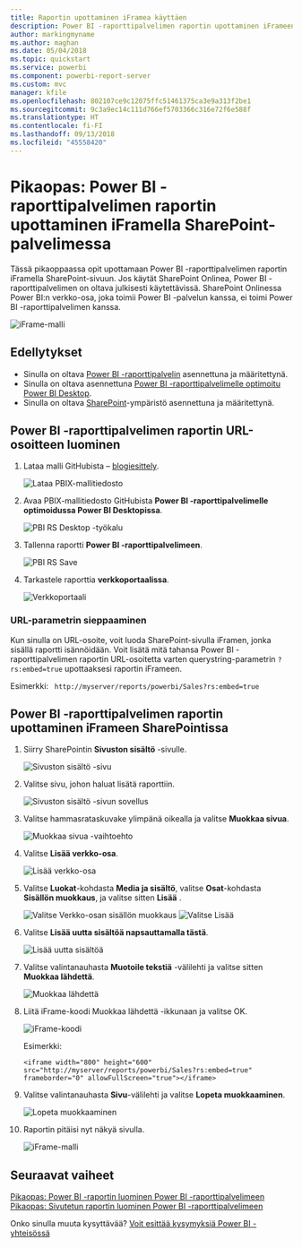 ```yaml
---
title: Raportin upottaminen iFramea käyttäen
description: Power BI -raporttipalvelimen raportin upottaminen iFrameen SharePoint-palvelimessa
author: markingmyname
ms.author: maghan
ms.date: 05/04/2018
ms.topic: quickstart
ms.service: powerbi
ms.component: powerbi-report-server
ms.custom: mvc
manager: kfile
ms.openlocfilehash: 802107ce9c12075ffc51461375ca3e9a313f2be1
ms.sourcegitcommit: 9c3a9ec14c111d766ef5703366c316e72f6e588f
ms.translationtype: HT
ms.contentlocale: fi-FI
ms.lasthandoff: 09/13/2018
ms.locfileid: "45558420"
---
```

# <a name="quickstart-embed-a-power-bi-report-server-report-using-an-iframe-in-sharepoint-server"></a>Pikaopas: Power BI -raporttipalvelimen raportin upottaminen iFramella SharePoint-palvelimessa

Tässä pikaoppaassa opit upottamaan Power BI -raporttipalvelimen raportin iFramella SharePoint-sivuun. Jos käytät SharePoint Onlinea, Power BI -raporttipalvelimen on oltava julkisesti käytettävissä. SharePoint Onlinessa Power BI:n verkko-osa, joka toimii Power BI -palvelun kanssa, ei toimi Power BI -raporttipalvelimen kanssa. 

![iFrame-malli](media/quickstart-embed/quickstart_embed_01.png)
## <a name="prerequisites"></a>Edellytykset
* Sinulla on oltava [Power BI -raporttipalvelin](https://powerbi.microsoft.com/en-us/report-server/) asennettuna ja määritettynä.
* Sinulla on oltava asennettuna [Power BI -raporttipalvelimelle optimoitu Power BI Desktop](install-powerbi-desktop.md).
* Sinulla on oltava [SharePoint](https://docs.microsoft.com/sharepoint/install/install)-ympäristö asennettuna ja määritettynä.

## <a name="creating-the-power-bi-report-server-report-url"></a>Power BI -raporttipalvelimen raportin URL-osoitteen luominen

1. Lataa malli GitHubista – [blogiesittely](https://github.com/Microsoft/powerbi-desktop-samples).

    ![Lataa PBIX-mallitiedosto](media/quickstart-embed/quickstart_embed_14.png)

2. Avaa PBIX-mallitiedosto GitHubista **Power BI -raporttipalvelimelle optimoidussa Power BI Desktopissa**.

    ![PBI RS Desktop -työkalu](media/quickstart-embed/quickstart_embed_02.png)

3. Tallenna raportti **Power BI -raporttipalvelimeen**. 

    ![PBI RS Save](media/quickstart-embed/quickstart_embed_03.png)

4. Tarkastele raporttia **verkkoportaalissa**.

    ![Verkkoportaali](media/quickstart-embed/quickstart_embed_04.png)

### <a name="capturing-the-url-parameter"></a>URL-parametrin sieppaaminen

Kun sinulla on URL-osoite, voit luoda SharePoint-sivulla iFramen, jonka sisällä raportti isännöidään. Voit lisätä mitä tahansa Power BI -raporttipalvelimen raportin URL-osoitetta varten querystring-parametrin `?rs:embed=true` upottaaksesi raportin iFrameen. 

   Esimerkki:
    ``` 
    http://myserver/reports/powerbi/Sales?rs:embed=true
    ```
## <a name="embedding-a-power-bi-report-server-report-in-a-sharepoint-iframe"></a>Power BI -raporttipalvelimen raportin upottaminen iFrameen SharePointissa

1. Siirry SharePointin **Sivuston sisältö** -sivulle.

    ![Sivuston sisältö -sivu](media/quickstart-embed/quickstart_embed_05.png)

2. Valitse sivu, johon haluat lisätä raporttiin.

    ![Sivuston sisältö -sivun sovellus](media/quickstart-embed/quickstart_embed_06.png)

3. Valitse hammasrataskuvake ylimpänä oikealla ja valitse **Muokkaa sivua**.

    ![Muokkaa sivua -vaihtoehto](media/quickstart-embed/quickstart_embed_07.png)

4. Valitse **Lisää verkko-osa**.

    ![Lisää verkko-osa](media/quickstart-embed/quickstart_embed_08.png)

5. Valitse **Luokat**-kohdasta **Media ja sisältö**, valitse **Osat**-kohdasta **Sisällön muokkaus**, ja valitse sitten **Lisää** .

    ![Valitse Verkko-osan sisällön muokkaus](media/quickstart-embed/quickstart_embed_09.png) ![Valitse Lisää](media/quickstart-embed/quickstart_embed_091.png)

6. Valitse **Lisää uutta sisältöä napsauttamalla tästä**.

    ![Lisää uutta sisältöä](media/quickstart-embed/quickstart_embed_10.png)

7. Valitse valintanauhasta **Muotoile tekstiä** -välilehti ja valitse sitten **Muokkaa lähdettä**.

     ![Muokkaa lähdettä](media/quickstart-embed/quickstart_embed_11.png)

8. Liitä iFrame-koodi Muokkaa lähdettä -ikkunaan ja valitse OK.

    ![iFrame-koodi](media/quickstart-embed/quickstart_embed_12.png)

     Esimerkki:
     ```
     <iframe width="800" height="600" src="http://myserver/reports/powerbi/Sales?rs:embed=true" frameborder="0" allowFullScreen="true"></iframe>
     ```

9. Valitse valintanauhasta **Sivu**-välilehti ja valitse **Lopeta muokkaaminen**.

    ![Lopeta muokkaaminen](media/quickstart-embed/quickstart_embed_13.png)

10. Raportin pitäisi nyt näkyä sivulla.

    ![iFrame-malli](media/quickstart-embed/quickstart_embed_01.png)

## <a name="next-steps"></a>Seuraavat vaiheet

[Pikaopas: Power BI -raportin luominen Power BI -raporttipalvelimeen](quickstart-create-powerbi-report.md)  
[Pikaopas: Sivutetun raportin luominen Power BI -raporttipalvelimeen](quickstart-create-paginated-report.md)  

Onko sinulla muuta kysyttävää? [Voit esittää kysymyksiä Power BI -yhteisössä](https://community.powerbi.com/) 